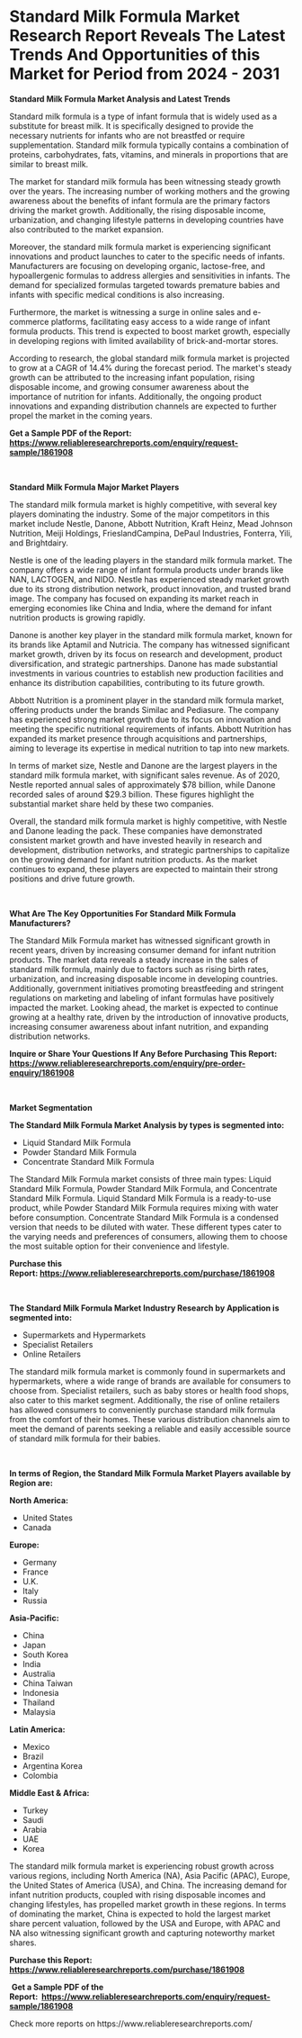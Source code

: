 <p><h1>Standard Milk Formula Market Research Report Reveals The Latest Trends And Opportunities of this Market for Period from 2024 - 2031</h1></p><p><strong>Standard Milk Formula Market Analysis and Latest Trends</strong></p>
<p><p>Standard milk formula is a type of infant formula that is widely used as a substitute for breast milk. It is specifically designed to provide the necessary nutrients for infants who are not breastfed or require supplementation. Standard milk formula typically contains a combination of proteins, carbohydrates, fats, vitamins, and minerals in proportions that are similar to breast milk.</p><p>The market for standard milk formula has been witnessing steady growth over the years. The increasing number of working mothers and the growing awareness about the benefits of infant formula are the primary factors driving the market growth. Additionally, the rising disposable income, urbanization, and changing lifestyle patterns in developing countries have also contributed to the market expansion.</p><p>Moreover, the standard milk formula market is experiencing significant innovations and product launches to cater to the specific needs of infants. Manufacturers are focusing on developing organic, lactose-free, and hypoallergenic formulas to address allergies and sensitivities in infants. The demand for specialized formulas targeted towards premature babies and infants with specific medical conditions is also increasing.</p><p>Furthermore, the market is witnessing a surge in online sales and e-commerce platforms, facilitating easy access to a wide range of infant formula products. This trend is expected to boost market growth, especially in developing regions with limited availability of brick-and-mortar stores.</p><p>According to research, the global standard milk formula market is projected to grow at a CAGR of 14.4% during the forecast period. The market's steady growth can be attributed to the increasing infant population, rising disposable income, and growing consumer awareness about the importance of nutrition for infants. Additionally, the ongoing product innovations and expanding distribution channels are expected to further propel the market in the coming years.</p></p>
<p><strong>Get a Sample PDF of the Report:&nbsp; <a href="https://www.reliableresearchreports.com/enquiry/request-sample/1861908">https://www.reliableresearchreports.com/enquiry/request-sample/1861908</a></strong></p>
<p>&nbsp;</p>
<p><strong>Standard Milk Formula Major Market Players</strong></p>
<p><p>The standard milk formula market is highly competitive, with several key players dominating the industry. Some of the major competitors in this market include Nestle, Danone, Abbott Nutrition, Kraft Heinz, Mead Johnson Nutrition, Meiji Holdings, FrieslandCampina, DePaul Industries, Fonterra, Yili, and Brightdairy.</p><p>Nestle is one of the leading players in the standard milk formula market. The company offers a wide range of infant formula products under brands like NAN, LACTOGEN, and NIDO. Nestle has experienced steady market growth due to its strong distribution network, product innovation, and trusted brand image. The company has focused on expanding its market reach in emerging economies like China and India, where the demand for infant nutrition products is growing rapidly.</p><p>Danone is another key player in the standard milk formula market, known for its brands like Aptamil and Nutricia. The company has witnessed significant market growth, driven by its focus on research and development, product diversification, and strategic partnerships. Danone has made substantial investments in various countries to establish new production facilities and enhance its distribution capabilities, contributing to its future growth.</p><p>Abbott Nutrition is a prominent player in the standard milk formula market, offering products under the brands Similac and Pediasure. The company has experienced strong market growth due to its focus on innovation and meeting the specific nutritional requirements of infants. Abbott Nutrition has expanded its market presence through acquisitions and partnerships, aiming to leverage its expertise in medical nutrition to tap into new markets.</p><p>In terms of market size, Nestle and Danone are the largest players in the standard milk formula market, with significant sales revenue. As of 2020, Nestle reported annual sales of approximately $78 billion, while Danone recorded sales of around $29.3 billion. These figures highlight the substantial market share held by these two companies.</p><p>Overall, the standard milk formula market is highly competitive, with Nestle and Danone leading the pack. These companies have demonstrated consistent market growth and have invested heavily in research and development, distribution networks, and strategic partnerships to capitalize on the growing demand for infant nutrition products. As the market continues to expand, these players are expected to maintain their strong positions and drive future growth.</p></p>
<p>&nbsp;</p>
<p><strong>What Are The Key Opportunities For Standard Milk Formula Manufacturers?</strong></p>
<p><p>The Standard Milk Formula market has witnessed significant growth in recent years, driven by increasing consumer demand for infant nutrition products. The market data reveals a steady increase in the sales of standard milk formula, mainly due to factors such as rising birth rates, urbanization, and increasing disposable income in developing countries. Additionally, government initiatives promoting breastfeeding and stringent regulations on marketing and labeling of infant formulas have positively impacted the market. Looking ahead, the market is expected to continue growing at a healthy rate, driven by the introduction of innovative products, increasing consumer awareness about infant nutrition, and expanding distribution networks.</p></p>
<p><strong>Inquire or Share Your Questions If Any Before Purchasing This Report: <a href="https://www.reliableresearchreports.com/enquiry/pre-order-enquiry/1861908">https://www.reliableresearchreports.com/enquiry/pre-order-enquiry/1861908</a></strong></p>
<p>&nbsp;</p>
<p><strong>Market Segmentation</strong></p>
<p><strong>The Standard Milk Formula Market Analysis by types is segmented into:</strong></p>
<p><ul><li>Liquid Standard Milk Formula</li><li>Powder Standard Milk Formula</li><li>Concentrate Standard Milk Formula</li></ul></p>
<p><p>The Standard Milk Formula market consists of three main types: Liquid Standard Milk Formula, Powder Standard Milk Formula, and Concentrate Standard Milk Formula. Liquid Standard Milk Formula is a ready-to-use product, while Powder Standard Milk Formula requires mixing with water before consumption. Concentrate Standard Milk Formula is a condensed version that needs to be diluted with water. These different types cater to the varying needs and preferences of consumers, allowing them to choose the most suitable option for their convenience and lifestyle.</p></p>
<p><strong>Purchase this Report:&nbsp;<a href="https://www.reliableresearchreports.com/purchase/1861908">https://www.reliableresearchreports.com/purchase/1861908</a></strong></p>
<p>&nbsp;</p>
<p><strong>The Standard Milk Formula Market Industry Research by Application is segmented into:</strong></p>
<p><ul><li>Supermarkets and Hypermarkets</li><li>Specialist Retailers</li><li>Online Retailers</li></ul></p>
<p><p>The standard milk formula market is commonly found in supermarkets and hypermarkets, where a wide range of brands are available for consumers to choose from. Specialist retailers, such as baby stores or health food shops, also cater to this market segment. Additionally, the rise of online retailers has allowed consumers to conveniently purchase standard milk formula from the comfort of their homes. These various distribution channels aim to meet the demand of parents seeking a reliable and easily accessible source of standard milk formula for their babies.</p></p>
<p>&nbsp;</p>
<p><strong>In terms of Region, the Standard Milk Formula Market Players available by Region are:</strong></p>
<p>
    <p> <strong> North America: </strong>
        <ul>
            <li>United States</li>
            <li>Canada</li>
        </ul>
        </p> 
    <p> <strong> Europe: </strong>
        <ul>
            <li>Germany</li>
            <li>France</li>
            <li>U.K.</li>
            <li>Italy</li>
            <li>Russia</li>
        </ul>
        </p> 
    <p> <strong> Asia-Pacific: </strong>
        <ul>
            <li>China</li>
            <li>Japan</li>
            <li>South Korea</li>
            <li>India</li>
            <li>Australia</li>
            <li>China Taiwan</li>
            <li>Indonesia</li>
            <li>Thailand</li>
            <li>Malaysia</li>
        </ul>
        </p> 
    <p> <strong> Latin America: </strong>
        <ul>
            <li>Mexico</li>
            <li>Brazil</li>
            <li>Argentina Korea</li>
            <li>Colombia</li>
        </ul>
        </p> 
    <p> <strong> Middle East & Africa: </strong>
        <ul>
            <li>Turkey</li>
            <li>Saudi</li>
            <li>Arabia</li>
            <li>UAE</li>
            <li>Korea</li>
        </ul>
    </p>
    </p>
<p><p>The standard milk formula market is experiencing robust growth across various regions, including North America (NA), Asia Pacific (APAC), Europe, the United States of America (USA), and China. The increasing demand for infant nutrition products, coupled with rising disposable incomes and changing lifestyles, has propelled market growth in these regions. In terms of dominating the market, China is expected to hold the largest market share percent valuation, followed by the USA and Europe, with APAC and NA also witnessing significant growth and capturing noteworthy market shares.</p></p>
<p><strong>Purchase this Report: <a href="https://www.reliableresearchreports.com/purchase/1861908">https://www.reliableresearchreports.com/purchase/1861908</a></strong></p>
<p>&nbsp;<strong>Get a Sample PDF of the Report:&nbsp;&nbsp;<a href="https://www.reliableresearchreports.com/enquiry/request-sample/1861908">https://www.reliableresearchreports.com/enquiry/request-sample/1861908</a></strong></p>
<p><strong></strong></p>
<p>Check more reports on https://www.reliableresearchreports.com/</p>
